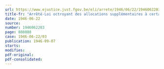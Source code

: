 ```yaml
---
url: https://www.ejustice.just.fgov.be/eli/arrete/1946/06/22/1946062203/justel
title-fr: "Arrêté-Loi octroyant des allocations supplémentaires à certaines catégories de victimes de maladies professionnelles ou à leurs ayants droit"
date: 1946-06-22
source:
number: 1946062203
page: 888888
case: 1946-06-22/03
publication: 1946-09-07
starts:
modifies:
pdf-original:
pdf-consolidated:
---
```


